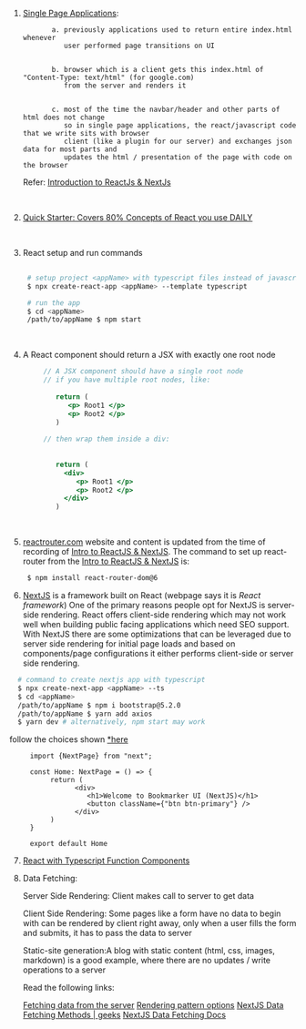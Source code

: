 1. [Single Page Applications](https://en.wikipedia.org/wiki/Single-page_application):


              a. previously applications used to return entire index.html whenever 
                 user performed page transitions on UI 


              b. browser which is a client gets this index.html of "Content-Type: text/html" (for google.com)
                 from the server and renders it 


              c. most of the time the navbar/header and other parts of html does not change
                 so in single page applications, the react/javascript code that we write sits with browser
                 client (like a plugin for our server) and exchanges json data for most parts and 
                 updates the html / presentation of the page with code on the browser 
          
   Refer: [Introduction to ReactJs & NextJs](https://youtu.be/x5KMRG3bt1Q)

<br>

2. [Quick Starter: Covers 80% Concepts of React you use DAILY](https://react.dev/learn)

<br>

3. React setup and run commands  

   ```bash
    
    # setup project <appName> with typescript files instead of javascript 
    $ npx create-react-app <appName> --template typescript
   
    # run the app
    $ cd <appName>
    /path/to/appName $ npm start
   ```
<br>

4. A React component should return a JSX with exactly one root node

   ```jsx
        // A JSX component should have a single root node
        // if you have multiple root nodes, like:
         
           return (
              <p> Root1 </p>
              <p> Root2 </p>
           )
         
        // then wrap them inside a div:
        
        
           return (
             <div>
                <p> Root1 </p>
                <p> Root2 </p>
             </div>
           )
   ```
<br>


5.  [reactrouter.com](http://reactrouter.com) website and content is updated from the time of recording of
    [Intro to ReactJS & NextJS](https://youtu.be/x5KMRG3bt1Q). The command to set up react-router
    from the [Intro to ReactJS & NextJS](https://youtu.be/x5KMRG3bt1Q) is: 
    ```bash
     $ npm install react-router-dom@6
    ```

6. [NextJS](https://nextjs.org/) is a framework built on React (webpage says it is <em>React framework</em>)
   One of the primary reasons people opt for NextJS is server-side rendering.
   React offers client-side rendering which may not work well when building public facing applications
   which need SEO support. With NextJS there are some optimizations that can be leveraged due to server
   side rendering for initial page loads and based on components/page configurations it either performs client-side or
   server side rendering.
  
  ```bash
    # command to create nextjs app with typescript
    $ npx create-next-app <appName> --ts 
    $ cd <appName>
    /path/to/appName $ npm i bootstrap@5.2.0 
    /path/to/appName $ yarn add axios
    $ yarn dev # alternatively, npm start may work
  ```
   follow the choices shown [*here](https://stackoverflow.com/a/76318637) 

  

   ```tsx
        import {NextPage} from "next";
       
        const Home: NextPage = () => {
             return (
                   <div>
                      <h1>Welcome to Bookmarker UI (NextJS)</h1>
                      <button className={"btn btn-primary"} /> 
                   </div>
             )
        }
       
        export default Home
   ```

7. [React with Typescript Function Components](https://www.digitalocean.com/community/tutorials/react-typescript-with-react#functional-components)


8. Data Fetching:

     Server Side Rendering: Client makes call to server to get data 

     Client Side Rendering: Some pages like a form have no data to begin with
                            can be rendered by client right away, only when 
                            a user fills the form and submits, it has to pass the 
                            data to server

     Static-site generation:A blog with static content (html, css, images, markdown) is a
                            good example, where there are no updates / write operations 
                            to a server
                               
    Read the following links: 
    
    [Fetching data from the server](https://developer.mozilla.org/en-US/docs/Learn/JavaScript/Client-side_web_APIs/Fetching_data)
    [Rendering pattern options](https://www.freecodecamp.org/news/rendering-patterns/)
    [NextJS Data Fetching Methods | geeks](https://www.geeksforgeeks.org/next-js-data-fetching-methods/)
    [NextJS Data Fetching Docs](https://nextjs.org/docs/pages/building-your-application/data-fetching)

